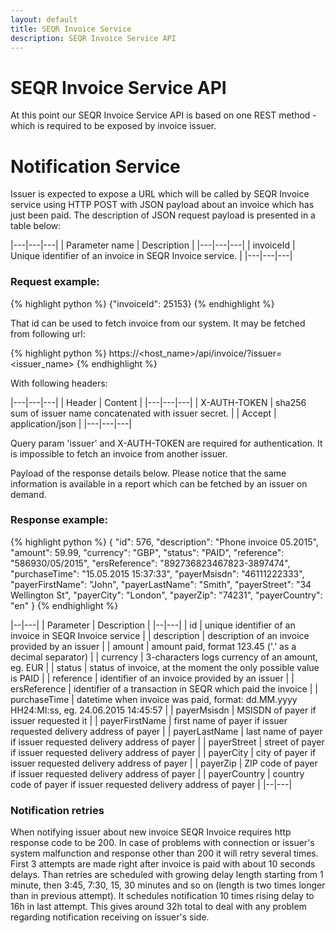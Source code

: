 ```yaml
---
layout: default
title: SEQR Invoice Service
description: SEQR Invoice Service API
---
```


# SEQR Invoice Service API

At this point our SEQR Invoice Service API is based on one REST method  -  which is required to be exposed by invoice issuer.

# Notification Service

Issuer is expected to expose a URL which will be called by SEQR Invoice service using HTTP POST with JSON payload about an invoice which has just been paid. The description of JSON request payload is presented in a table below:

|---|---|---|
| Parameter name | Description |
|---|---|---|
| invoiceId | Unique identifier of an invoice in SEQR Invoice service. |
|---|---|---|

### Request example:

{% highlight python %}
	{"invoiceId": 25153}
{% endhighlight %}

That id can be used to fetch invoice from our system. It may be fetched from following url:

{% highlight python %}
	https://<host_name>/api/invoice/<id>?issuer=<issuer_name>
{% endhighlight %}

With following headers:

|---|---|---|
| Header | Content |
|---|---|---|
| X-AUTH-TOKEN | sha256 sum of issuer name concatenated with issuer secret. |
| Accept | application/json |
|---|---|---|

Query param 'issuer' and X-AUTH-TOKEN are required for authentication. It is impossible to fetch an invoice from another issuer.

Payload of the response details below. Please notice that the same information is available in a report which can be fetched by an issuer on demand.

### Response example:

{% highlight python %}
{
    "id": 576,
    "description": "Phone invoice 05.2015",
    "amount": 59.99,
    "currency": "GBP",
    "status": "PAID",
    "reference": "586930/05/2015",
    "ersReference": "892736823467823-3897474",
    "purchaseTime": "15.05.2015 15:37:33",
    "payerMsisdn": "46111222333",
    "payerFirstName": "John",
    "payerLastName": "Smith",
    "payerStreet": "34 Wellington St",
    "payerCity": "London",
    "payerZip": "74231",
    "payerCountry": "en"
}
{% endhighlight %}

|--|---|
| Parameter | Description |
|--|---|
| id | unique identifier of an invoice in SEQR Invoice service |
| description | description of an invoice provided by an issuer |
| amount | amount paid, format 123.45 ('.' as a decimal separator) |
| currency | 3-characters logs currency of an amount, eg. EUR |
| status | status of invoice, at the moment the only possible value is PAID |
| reference | identifier of an invoice provided by an issuer |
| ersReference | identifier of a transaction in SEQR which paid the invoice |
| purchaseTime | datetime when invoice was paid, format: dd.MM.yyyy HH24:MI:ss, eg. 24.06.2015 14:45:57 |
| payerMsisdn | MSISDN of payer if issuer requested it |
| payerFirstName | first name of payer if issuer requested delivery address of payer |
| payerLastName | last name of payer if issuer requested delivery address of payer |
| payerStreet | street of payer if issuer requested delivery address of payer |
| payerCity | city of payer if issuer requested delivery address of payer |
| payerZip | ZIP code of payer if issuer requested delivery address of payer |
| payerCountry | country code of payer if issuer requested delivery address of payer |
|--|---|

### Notification retries

When notifying issuer about new invoice SEQR Invoice requires http response code to be 200. In case of problems with connection or issuer's system malfunction and response other than 200 it will retry several times. First 3 attempts are made right after invoice is paid with about 10 seconds delays. Than retries are scheduled with growing delay length starting from 1 minute, then 3:45, 7:30, 15, 30 minutes and so on (length is two times longer than in previous attempt). It schedules notification 10 times rising delay to 16h in last attempt. This gives around 32h total to deal with any problem regarding notification receiving on issuer's side.
<br>




